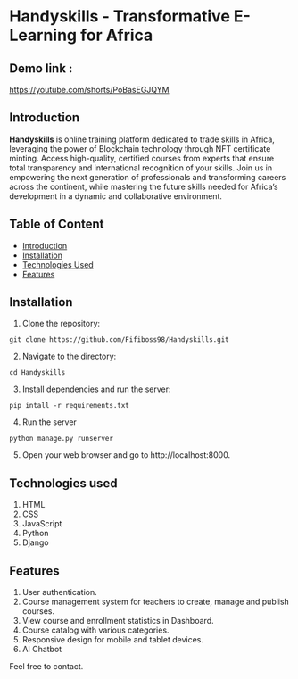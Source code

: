 # Handyskills - Transformative E-Learning for Africa

## Demo link :

https://youtube.com/shorts/PoBasEGJQYM


## Introduction
**Handyskills** is online training platform dedicated to trade skills in Africa, leveraging the power of Blockchain technology through NFT certificate minting. 
Access high-quality, certified courses from experts that ensure total transparency and international recognition of your skills. 
Join us in empowering the next generation of professionals and transforming careers across the continent, while mastering the future skills needed for Africa’s development in a dynamic and collaborative environment.


## Table of Content
  * [Introduction](#introduction)
  * [Installation](#installation)
  * [Technologies Used](#technologies-used)
  * [Features](#features)


## Installation
1. Clone the repository:
```
git clone https://github.com/Fifiboss98/Handyskills.git
```
2. Navigate to the directory:
```
cd Handyskills
```
3. Install dependencies and run the server:
```
pip intall -r requirements.txt
```
4. Run the server
```
python manage.py runserver
```
5. Open your web browser and go to http://localhost:8000.
  
  
## Technologies used
1. HTML
2. CSS
3. JavaScript
4. Python
5. Django


## Features
1. User authentication.
2. Course management system for teachers to create, manage and publish courses.
3. View course and enrollment statistics in Dashboard.
4. Course catalog with various categories.
5. Responsive design for mobile and tablet devices.
6. AI Chatbot

Feel free to contact.

